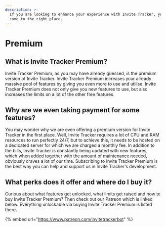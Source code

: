 ```yaml
---
description: >-
  If you are looking to enhance your experience with Invite Tracker, you have
  come to the right place.
---
```


# Premium

## What is Invite Tracker Premium?

Invite Tracker Premium, as you may have already guessed, is the premium version of Invite Tracker. Invite Tracker Premium increases your already massive pool of features by giving you even more to use and utilise. Invite Tracker Premium does not only give you new features to use, but also increases the limits on a lot of the other free features.

## Why are we even taking payment for some features?

You may wonder why we are even offering a premium version for Invite Tracker in the first place. Well, Invite Tracker requires a lot of CPU and RAM resources to run perfectly 24/7, but to achieve this, it needs to be hosted on a dedicated server for which we are charged a monthly fee. In addition to the bills, Invite Tracker is constantly being updated with new features, which when added together with the amount of maintenance needed, obviously craves a lot of our time. Subscribing to Invite Tracker Premium is the best way you can help and support us in Invite Tracker's development.

## What perks does it offer and where do I buy it?

Curious about what features get unlocked, what limits get raised and how to buy Invite Tracker Premium? Then check out our Patreon which is linked below. Everything unlockable via buying Invite Tracker Premium is listed there.

{% embed url="https://www.patreon.com/invitetrackerbot" %}
